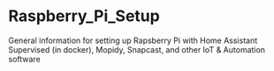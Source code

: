 # Raspberry_Pi_Setup
General information for setting up Rapsberry Pi with Home Assistant Supervised (in docker), Mopidy, Snapcast, and other IoT &amp; Automation software
